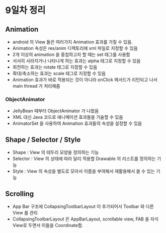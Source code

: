 # 9일차 정리


## Animation
* android 의 View 들은 여러가지 Animation 효과를 가질 수 있음.
* Animation 속성은 res/anim 디렉토리에 xml 파일로 지정할 수 있음
* 2개 이상의 animation 을 중첩하고자 할 때는 set 태그를 사용함
* 서서히 사라지거나 나타나게 하는 효과는 alpha 태그로 지정할 수 있음
* 회전하는 효과는 rotate 태그로 지정할 수 있음
* 확대/축소하는 효과는 scale 태그로 지정할 수 있음
* Animation 효과가 바로 적용되는 것이 아니라 onClick 메서드가 리턴되고 나서 main thread 가 처리해줌


### ObjectAnimator
* JellyBean 때부터 ObjectAnimator 가 나왔음
* XML 대신 Java 코드로 애니메이션 효과들을 기술할 수 있음
* AnimatorSet 을 사용하여 Animation 효과들의 속성을 설정할 수 있음



## Shape / Selector / Style
* Shape : View 의 테두리 모양을 정의하는 기능
* Selector : View 의 상태에 따라 달리 적용할 Drawable 의 리스트를 정의하는 기능
* Style : View 의 속성을 별도로 모아서 이름을 부여해서 재활용해서 쓸 수 있는 기능


## Scrolling
* App Bar 구조에 CollapsingToolbarLayout 이 추가되어서 Toolbar 와 다른 View 를 관리
* CollapsingToolbarLayout 은 AppBarLayout, scrollable view, FAB 을 자식 View로 두면서 이들을 Coordinate함.








